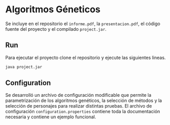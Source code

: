 # Algoritmos Géneticos

Se incluye en el repositorio el `informe.pdf`, la `presentacion.pdf`, el código fuente del proyecto y el compilado `project.jar`.

## Run

Para ejecutar el proyecto clone el repositorio y ejecute las siguientes lineas.

```sh
java project.jar
```

## Configuration

Se desarrolló un archivo de configuración modificable que permite la parametrización de los algoritmos genéticos, la selección de métodos y la selección de personajes para realizar distintas pruebas. El archivo de configuración `configuration.properties` contiene toda la documentación necesaria y contiene un ejemplo funcional.
